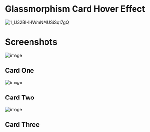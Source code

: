 # Glassmorphism Card Hover Effect

![1_lJ32Bl-lHWmNMUSiSq17gQ](https://user-images.githubusercontent.com/72864817/171863780-16f7afb7-32a5-4547-a427-23c8a8ed0524.png)

# Screenshots

![image](https://user-images.githubusercontent.com/72864817/175485687-f7f9d49c-5acd-4b9e-b0ec-b3e1f7b54ade.png)

## Card One

![image](https://user-images.githubusercontent.com/72864817/175485849-beb8f32c-7aa8-45ed-9156-64b58c60e1e4.png)

## Card Two

![image](https://user-images.githubusercontent.com/72864817/175485964-3091e126-9cea-42cf-b7d3-4f049281d437.png)

## Card Three


